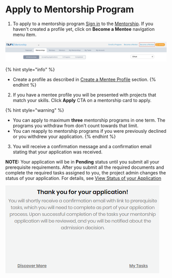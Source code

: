 # Apply to Mentorship Program

1. To apply to a mentorship program [Sign in](../../sso/sign-in/) to the [Mentorship](https://mentorship.lfx.linuxfoundation.org). If you haven't created a profile yet, click on **Become a Mentee** navigation menu item.

![](../../.gitbook/assets/become-a-mentee%20%281%29.png)

{% hint style="info" %}
* Create a profile as described in [Create a Mentee Profile](create-a-mentee-profile.md) section.
{% endhint %}

2. If you have a mentee profile you will be presented with projects that match your skills. Click **Apply** CTA on a mentorship card to apply.    


{% hint style="warning" %}
* You can apply to maximum **three** mentorship programs in one term. The programs you withdraw from don't count towards that limit.
* You can reapply to mentorship programs if you were previously declined or you withdrew your application.
{% endhint %}

3. You will receive a confirmation message and a confirmation email stating that your application was received. 

**NOTE:** Your application will be in **Pending** status until you submit all your prerequisite requirements. After you submit all the required documents and complete the required tasks assigned to you, the project admin changes the status of your application. For details, see [View Status of your Application](view-status-of-your-application.md)

![](../../.gitbook/assets/mentee-applied.png)

